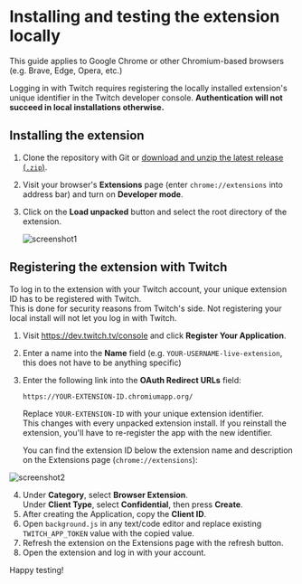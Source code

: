 # Installing and testing the extension locally

This guide applies to Google Chrome or other Chromium-based browsers (e.g. Brave, Edge, Opera, etc.)

Logging in with Twitch requires registering the locally installed extension's unique identifier in the Twitch developer console. **Authentication will not succeed in local installations otherwise.**

## Installing the extension

1. Clone the repository with Git or [download and unzip the latest release (`.zip`)](https://github.com/yungsamd17/Twitch-Live/releases/latest).
2. Visit your browser's **Extensions** page (enter `chrome://extensions` into address bar) and turn on **Developer mode**.
3. Click on the **Load unpacked** button and select the root directory of the extension.

   ![screenshot1](https://i.imgur.com/uu44PIC.png)

## Registering the extension with Twitch

To log in to the extension with your Twitch account, your unique extension ID has to be registered with Twitch.  
This is done for security reasons from Twitch's side. Not registering your local install will not let you log in with Twitch.

1. Visit https://dev.twitch.tv/console and click **Register Your Application**.
2. Enter a name into the **Name** field (e.g. `YOUR-USERNAME-live-extension`, this does not have to be anything specific)
3. Enter the following link into the **OAuth Redirect URLs** field:

   `https://YOUR-EXTENSION-ID.chromiumapp.org/`

   Replace `YOUR-EXTENSION-ID` with your unique extension identifier.  
   This changes with every unpacked extension install. If you reinstall the extension, you'll have to re-register the app with the new identifier.

   You can find the extension ID below the extension name and description on the Extensions page (`chrome://extensions`):

![screenshot2](https://i.imgur.com/hxPXUtd.png)

4. Under **Category**, select **Browser Extension**.  
   Under **Client Type**, select **Confidential**, then press **Create**.
5. After creating the Application, copy the **Client ID**.
6. Open `background.js` in any text/code editor and replace existing `TWITCH_APP_TOKEN` value with the copied value.
7. Refresh the extension on the Extensions page with the refresh button.
8. Open the extension and log in with your account.

Happy testing!
